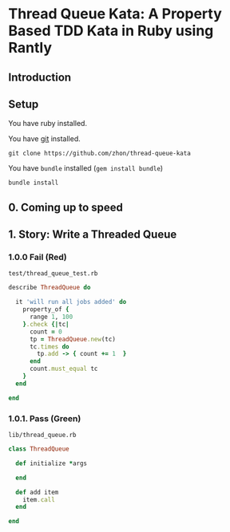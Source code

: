 Thread Queue Kata: A Property Based TDD Kata in Ruby using Rantly
=====

Introduction
------------

Setup
-----

You have ruby installed.

You have [git](http://git-scm.com/downloads) installed.

``git clone https://github.com/zhon/thread-queue-kata``

You have ``bundle`` installed (``gem install bundle``)

``bundle install``

## 0. Coming up to speed

## 1. Story: Write a Threaded Queue

### 1.0.0 Fail (Red)

``test/thread_queue_test.rb``
```ruby
describe ThreadQueue do

  it 'will run all jobs added' do
    property_of {
      range 1, 100
    }.check {|tc|
      count = 0
      tp = ThreadQueue.new(tc)
      tc.times do
        tp.add -> { count += 1  }
      end
      count.must_equal tc
    }
  end

end
```
### 1.0.1. Pass (Green)

``lib/thread_queue.rb``

```ruby
class ThreadQueue

  def initialize *args

  end

  def add item
    item.call
  end

end
```



